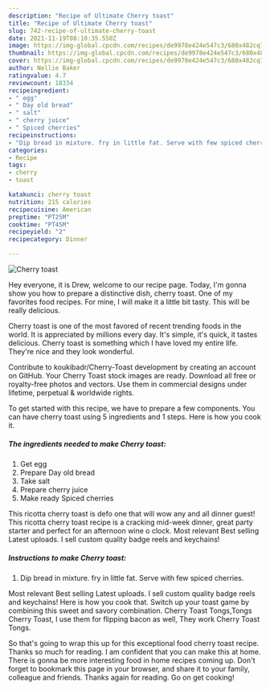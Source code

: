 ```yaml
---
description: "Recipe of Ultimate Cherry toast"
title: "Recipe of Ultimate Cherry toast"
slug: 742-recipe-of-ultimate-cherry-toast
date: 2021-11-19T08:10:35.550Z
image: https://img-global.cpcdn.com/recipes/de9978e424e547c3/680x482cq70/cherry-toast-recipe-main-photo.jpg
thumbnail: https://img-global.cpcdn.com/recipes/de9978e424e547c3/680x482cq70/cherry-toast-recipe-main-photo.jpg
cover: https://img-global.cpcdn.com/recipes/de9978e424e547c3/680x482cq70/cherry-toast-recipe-main-photo.jpg
author: Nellie Baker
ratingvalue: 4.7
reviewcount: 18334
recipeingredient:
- " egg"
- " Day old bread"
- " salt"
- " cherry juice"
- " Spiced cherries"
recipeinstructions:
- "Dip bread in mixture. fry in little fat. Serve with few spiced cherries."
categories:
- Recipe
tags:
- cherry
- toast

katakunci: cherry toast 
nutrition: 215 calories
recipecuisine: American
preptime: "PT25M"
cooktime: "PT45M"
recipeyield: "2"
recipecategory: Dinner

---
```



![Cherry toast](https://img-global.cpcdn.com/recipes/de9978e424e547c3/680x482cq70/cherry-toast-recipe-main-photo.jpg)

Hey everyone, it is Drew, welcome to our recipe page. Today, I'm gonna show you how to prepare a distinctive dish, cherry toast. One of my favorites food recipes. For mine, I will make it a little bit tasty. This will be really delicious.

Cherry toast is one of the most favored of recent trending foods in the world. It is appreciated by millions every day. It's simple, it's quick, it tastes delicious. Cherry toast is something which I have loved my entire life. They're nice and they look wonderful.

Contribute to koukibadr/Cherry-Toast development by creating an account on GitHub. Your Cherry Toast stock images are ready. Download all free or royalty-free photos and vectors. Use them in commercial designs under lifetime, perpetual &amp; worldwide rights.


To get started with this recipe, we have to prepare a few components. You can have cherry toast using 5 ingredients and 1 steps. Here is how you cook it.

<!--inarticleads1-->

##### The ingredients needed to make Cherry toast:

1. Get  egg
1. Prepare  Day old bread
1. Take  salt
1. Prepare  cherry juice
1. Make ready  Spiced cherries


This ricotta cherry toast is defo one that will wow any and all dinner guest! This ricotta cherry toast recipe is a cracking mid-week dinner, great party starter and perfect for an afternoon wine o clock. Most relevant Best selling Latest uploads. I sell custom quality badge reels and keychains! 

<!--inarticleads2-->

##### Instructions to make Cherry toast:

1. Dip bread in mixture. fry in little fat. Serve with few spiced cherries.


Most relevant Best selling Latest uploads. I sell custom quality badge reels and keychains! Here is how you cook that. Switch up your toast game by combining this sweet and savory combination. Cherry Toast Tongs,Tongs Cherry Toast, I use them for flipping bacon as well, They work Cherry Toast Tongs. 

So that's going to wrap this up for this exceptional food cherry toast recipe. Thanks so much for reading. I am confident that you can make this at home. There is gonna be more interesting food in home recipes coming up. Don't forget to bookmark this page in your browser, and share it to your family, colleague and friends. Thanks again for reading. Go on get cooking!
